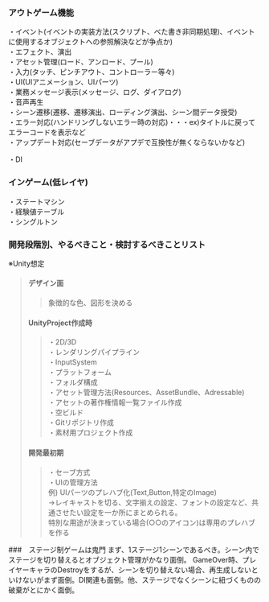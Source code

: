 ### アウトゲーム機能
・イベント(イベントの実装方法(スクリプト、べた書き非同期処理)、イベントに使用するオブジェクトへの参照解決などが争点か)  
・エフェクト、演出  
・アセット管理(ロード、アンロード、プール)  
・入力(タッチ、ピンチアウト、コントローラー等々)  
・UI(UIアニメーション、UIパーツ)  
・業務メッセージ表示(メッセージ、ログ、ダイアログ)  
・音声再生  
・シーン遷移(遷移、遷移演出、ローディング演出、シーン間データ授受)  
・エラー対応(ハンドリングしないエラー時の対応)・・・ex)タイトルに戻ってエラーコードを表示など  
・アップデート対応(セーブデータがアプデで互換性が無くならないかなど)  

・DI  
### インゲーム(低レイヤ)
・ステートマシン  
・経験値テーブル  
・シングルトン  


### 開発段階別、やるべきこと・検討するべきことリスト
※Unity想定
>#### デザイン面
>>象徴的な色、図形を決める
>#### UnityProject作成時
>>・2D/3D  
>>・レンダリングパイプライン  
>>・InputSystem  
>>・プラットフォーム  
>>・フォルダ構成  
>>・アセット管理方法(Resources、AssetBundle、Adressable)  
>>・アセットの著作権情報一覧ファイル作成  
>>・空ビルド  
>>・Gitリポジトリ作成  
>>・素材用プロジェクト作成  
>#### 開発最初期
>>・セーブ方式  
>>・UIの管理方法  
>>例)
>>UIパーツのプレハブ化(Text,Button,特定のImage)  
>>→レイキャストを切る、文字揃えの設定、フォントの設定など、共通させたい設定を一か所にまとめられる。  
>>特別な用途が決まっている場合(○○のアイコン)は専用のプレハブを作る  

###　ステージ制ゲームは鬼門
まず、1ステージ1シーンであるべき。シーン内でステージを切り替えるとオブジェクト管理がかなり面倒。
GameOver時、プレイヤーキャラのDestroyをするが、シーンを切り替えない場合、再生成しないといけないがまず面倒。DI関連も面倒。他、ステージでなくシーンに紐づくものの破棄がとにかく面倒。  
